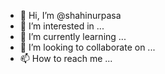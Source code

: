 - 👋 Hi, I’m @shahinurpasa
- 👀 I’m interested in ...
- 🌱 I’m currently learning ...
- 💞️ I’m looking to collaborate on ...
- 📫 How to reach me ...

<!---
shahinurpasa/shahinurpasa is a ✨ special ✨ repository because its `README.md` (this file) appears on your GitHub profile.
You can click the Preview link to take a look at your changes.
--->
